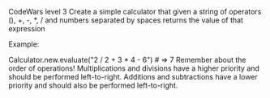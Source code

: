 CodeWars level 3
Create a simple calculator that given a string of operators (), +, -, *, / and numbers separated by spaces returns the value of that expression

Example:

Calculator.new.evaluate("2 / 2 + 3 * 4 - 6") # => 7
Remember about the order of operations! Multiplications and divisions have a higher priority and should be performed left-to-right. Additions and subtractions have a lower priority and should also be performed left-to-right.
